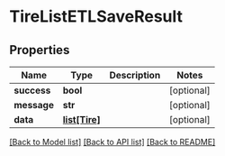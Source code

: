 # TireListETLSaveResult

## Properties
Name | Type | Description | Notes
------------ | ------------- | ------------- | -------------
**success** | **bool** |  | [optional] 
**message** | **str** |  | [optional] 
**data** | [**list[Tire]**](Tire.md) |  | [optional] 

[[Back to Model list]](../README.md#documentation-for-models) [[Back to API list]](../README.md#documentation-for-api-endpoints) [[Back to README]](../README.md)

